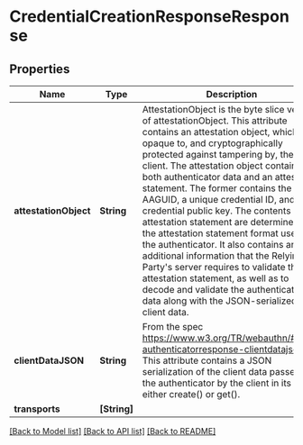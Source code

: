 # CredentialCreationResponseResponse

## Properties
Name | Type | Description | Notes
------------ | ------------- | ------------- | -------------
**attestationObject** | **String** | AttestationObject is the byte slice version of attestationObject. This attribute contains an attestation object, which is opaque to, and cryptographically protected against tampering by, the client. The attestation object contains both authenticator data and an attestation statement. The former contains the AAGUID, a unique credential ID, and the credential public key. The contents of the attestation statement are determined by the attestation statement format used by the authenticator. It also contains any additional information that the Relying Party&#39;s server requires to validate the attestation statement, as well as to decode and validate the authenticator data along with the JSON-serialized client data. | [optional] 
**clientDataJSON** | **String** | From the spec https://www.w3.org/TR/webauthn/#dom-authenticatorresponse-clientdatajson This attribute contains a JSON serialization of the client data passed to the authenticator by the client in its call to either create() or get(). | [optional] 
**transports** | **[String]** |  | [optional] 

[[Back to Model list]](../README.md#documentation-for-models) [[Back to API list]](../README.md#documentation-for-api-endpoints) [[Back to README]](../README.md)


